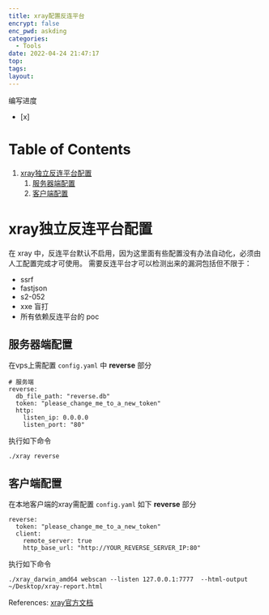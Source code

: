```yaml
---
title: xray配置反连平台
encrypt: false
enc_pwd: askding
categories:
  - Tools
date: 2022-04-24 21:47:17
top:
tags:
layout:
---
```

编写进度
- [x] 


# Table of Contents

1.  [xray独立反连平台配置](#org07ca632)
    1.  [服务器端配置](#org19e459d)
    2.  [客户端配置](#org224b658)


<a id="org07ca632"></a>

# xray独立反连平台配置

在 xray 中，反连平台默认不启用，因为这里面有些配置没有办法自动化，必须由人工配置完成才可使用。
需要反连平台才可以检测出来的漏洞包括但不限于：

-   ssrf
-   fastjson
-   s2-052
-   xxe 盲打
-   所有依赖反连平台的 poc


<a id="org19e459d"></a>

## 服务器端配置

在vps上需配置 `config.yaml` 中 **reverse** 部分

    # 服务端
    reverse:
      db_file_path: "reverse.db"
      token: "please_change_me_to_a_new_token"
      http:
        listen_ip: 0.0.0.0
        listen_port: "80"

执行如下命令

    ./xray reverse


<a id="org224b658"></a>

## 客户端配置

在本地客户端的xray需配置 `config.yaml` 如下 **reverse** 部分

    reverse:
      token: "please_change_me_to_a_new_token"
      client:
        remote_server: true
        http_base_url: "http://YOUR_REVERSE_SERVER_IP:80"

执行如下命令

    ./xray_darwin_amd64 webscan --listen 127.0.0.1:7777  --html-output ~/Desktop/xray-report.html

References:
[xray官方文档](https://docs.xray.cool/#/scenario/burp)

